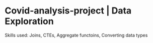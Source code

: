 # Covid-analysis-project | Data Exploration

Skills used: Joins, CTEs, Aggregate functoins, Converting data types

